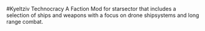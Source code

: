 #Kyeltziv Technocracy
A Faction Mod for starsector that includes a selection of ships and weapons with a focus on drone shipsystems and long range combat.
